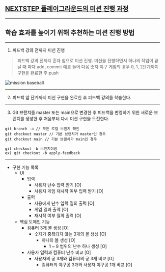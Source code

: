 ## [NEXTSTEP 플레이그라운드의 미션 진행 과정](https://github.com/next-step/nextstep-docs/blob/master/playground/README.md)

---
## 학습 효과를 높이기 위해 추천하는 미션 진행 방법

---
1. 피드백 강의 전까지 미션 진행 
> 피드백 강의 전까지 혼자 힘으로 미션 진행. 미션을 진행하면서 하나의 작업이 끝날 때 마다 add, commit
> 예를 들어 다음 숫자 야구 게임의 경우 0, 1, 2단계까지 구현을 완료한 후 push

![mission baseball](https://raw.githubusercontent.com/next-step/nextstep-docs/master/playground/images/mission_baseball.png)

---
2. 피드백 앞 단계까지 미션 구현을 완료한 후 피드백 강의를 학습한다.

---
3. Git 브랜치를 master 또는 main으로 변경한 후 피드백을 반영하기 위한 새로운 브랜치를 생성한 후 처음부터 다시 미션 구현을 도전한다.

```
git branch -a // 모든 로컬 브랜치 확인
git checkout master // 기본 브랜치가 master인 경우
git checkout main // 기본 브랜치가 main인 경우

git checkout -b 브랜치이름
ex) git checkout -b apply-feedback
```

---
- 구현 기능 목록
  - UI
    - 입력
      - 사용자 난수 입력 받기 [O]
      - 사용자 게임 재시작 여부 입력 받기 [O]
    - 출력
      - 사용에게 난수 입력 질의 출력 [O]
      - 게임 결과 출력 [O]
      - 재시작 여부 질의 출력 [O]
  - 핵심 도메인 기능
    - 컴퓨터 3개 볼 생성 [O]
      - 숫자가 중복되지 않는 3개의 볼 생성 [O] 
        - 하나의 볼 생성 [O]
          - 1 ~ 9 범위의 난수 하나 생성 [O]
    - 사용자 입력과 컴퓨터 난수 비교 [O]
      - 사용자의 공 3개와 컴퓨터의 공 3개 비교 [O]
        - 컴퓨터의 야구공 3개와 사용자 야구공 1개 비교 [O]